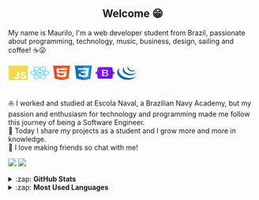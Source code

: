 <div align="center"><h2> Welcome 😁</h2></div>
My name is Maurilo, I'm a web developer student from Brazil, passionate about programming, technology, music, business, design, sailing and coffee! ☕😜
<div style="display: inline_block"><br>
  <img align="center" alt="Mau-Js" height="30" width="40" src="https://raw.githubusercontent.com/devicons/devicon/master/icons/javascript/javascript-plain.svg">
  <img align="center" alt="Mau-React" height="30" width="40" src="https://raw.githubusercontent.com/devicons/devicon/master/icons/react/react-original.svg">
  <img align="center" alt="Mau-HTML" height="30" width="40" src="https://raw.githubusercontent.com/devicons/devicon/master/icons/html5/html5-original.svg">
  <img align="center" alt="Mau-CSS" height="30" width="40" src="https://raw.githubusercontent.com/devicons/devicon/master/icons/css3/css3-original.svg">
  <img align="center" alt="Mau-Bootstrap" height="30" width="40" src="https://raw.githubusercontent.com/devicons/devicon/master/icons/bootstrap/bootstrap-original.svg">
  <img align="center" alt="Mau-jQuery" height="30" width="40" src="https://raw.githubusercontent.com/devicons/devicon/master/icons/jquery/jquery-original.svg">
</div><br>

⛵ I worked and studied at Escola Naval, a Brazilian Navy Academy, but my passion and enthusiasm for technology and programming made me follow this journey of being a Software Engineer.
<br>👾 Today I share my projects as a student and I grow more and more in knowledge.<br>
🥳 I love making friends so chat with me!

 <a href = "mailto:maurilosantoss1@gmail.com"><img src="https://img.shields.io/badge/-Gmail-%23333?style=for-the-badge&logo=gmail&logoColor=white" target="_blank"></a>
  <a href="https://www.linkedin.com/in/maurilosantos" target="_blank"><img src="https://img.shields.io/badge/-LinkedIn-%230077B5?style=for-the-badge&logo=linkedin&logoColor=white" target="_blank"></a> 

<details>
 <summary>:zap: <b>GitHub Stats</b></summary>
<a  href="https://github.com/maurilosantos">
  <img  height="180em"  src="https://github-readme-stats.vercel.app/api?username=maurilosantos&theme=buefy&show_icons=true">
</a>
</details>

<details>
 <summary>:zap: <b>Most Used Languages</b></summary>
<a  href="https://github.com/maurilosantos">
  <img  height="180em"  src="https://github-readme-stats.vercel.app/api/top-langs/?username=maurilosantos&theme=buefy&layout=compact">
</a>
</details>
